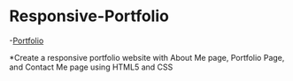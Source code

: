 # Responsive-Portfolio

-[Portfolio](https://dt1993.github.io/Responsive-Portfolio/)

*Create a responsive portfolio website with About Me page, Portfolio Page, and Contact Me page using HTML5 and CSS
